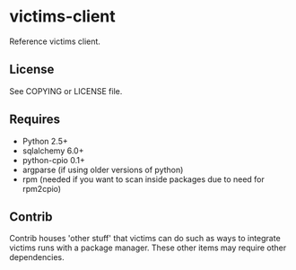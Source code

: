 victims-client
==============

Reference victims client.

License
-------
See COPYING or LICENSE file.

Requires
--------
* Python 2.5+
* sqlalchemy 6.0+
* python-cpio 0.1+
* argparse (if using older versions of python)
* rpm (needed if you want to scan inside packages due to need for rpm2cpio)

Contrib
-------
Contrib houses 'other stuff' that victims can do such as ways to integrate
victims runs with a package manager. These other items may require other
dependencies.
